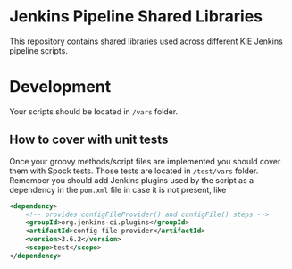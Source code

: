 # Jenkins Pipeline Shared Libraries   

This repository contains shared libraries used across different KIE Jenkins pipeline scripts. 

# Development
Your scripts should be located in `/vars` folder.

## How to cover with unit tests
Once your groovy methods/script files are implemented you should cover them with Spock tests.
Those tests are located in `/test/vars` folder. Remember you should add Jenkins plugins used by the script as a dependency in the `pom.xml` file in case it is not present, like

```xml
<dependency>
    <!-- provides configFileProvider() and configFile() steps -->
    <groupId>org.jenkins-ci.plugins</groupId>
    <artifactId>config-file-provider</artifactId>
    <version>3.6.2</version>
    <scope>test</scope>
</dependency>
```

